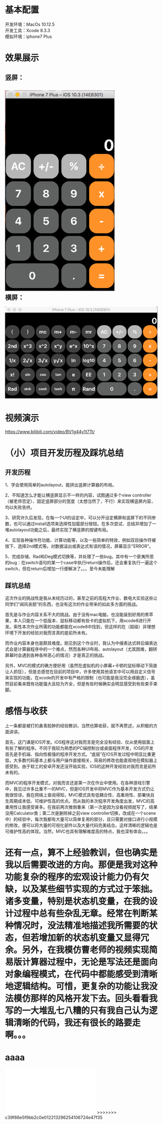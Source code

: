 # 基本配置
开发环境：MacOs 10.12.5   
开发工具：Xcode 8.3.3   
模拟环境：iphone7 Plus   

# 效果展示   
竖屏：   
----------------------
![](Images/portrait.png)   
横屏：   
----------------------
![](Images/landscape.png)   

# 视频演示   
https://www.bilibili.com/video/BV1g44y1t7Tt/

# （小）项目开发历程及踩坑总结 
开发历程
----------------------------------
1、学会使用简单的autolayout，能拼出竖屏计算器的布局。 

2、不知道怎么才能让横竖屏显示不一样的内容，试图通过多个view    controller（被老师否定）、固定竖屏部分的宽度（太想当然了，不行）来实现横竖屏内容，均以失败告终。  

3、研究许久后发现，在每一个UI的设定中，可以分开设定横屏和竖屏下的不同参数，也可以通过install选项来选择性加载部分按钮。在多次尝试、总结并增加了一堆autolayout功能之后，最终实现了横竖屏的按键布局。  

4、实现各种操作符功能、计算功能等，以及一些简单的特效，例如双目操作符被按下、选择2nd模式等。对数据溢出或表达式有误的情况，屏幕显示"ERROR"。  

5、完成存储、Rad和Deg模式切换等，并处理了一些bug。其中有一个匪夷所思的bug：在switch语句的某一个case中执行return操作后，还会重复执行一遍这个switch，但在return后增加一行便解决了。。。至今未能理解

踩坑总结
----------------------------------
这次作业的挑战性是我从未经历过的，甚至之前的高程大作业、数电大实验这些让同学们“闻风丧胆”的东西，也没有这次的作业带来的如此多方面的挑战。   

首先是与作业内容关系不大的挑战。由于没有mac电脑，也没能装到好用的黑苹果，本人只能在一个低版本、鼠标移动都有些卡的虚拟机下，用xcode8进行开发。索性本次作业所需的功能都能在xcode8中找到，但这样的在（超级）非理想环境下开发的经验对我而言真的是前所未有。  

而作业内容本身也是颇具难度。刚见到这个作业时，我认为中缀表达式转后缀表达式会是计算器程序中的一个难点，然而各种UI布局、autolayout（尤其困难，翻转屏幕时会遇到各种各样恶心的情况）才是真正的挑战。  

另外，MVC的模式的确方便好用（虽然在虚拟机的小屏幕+卡顿的鼠标移动下简直让人抓狂），但是总感觉在目前的项目中，许多使用其他语言中可以用自定义信号来实现的功能，在xcode的开发中有严格的限制（也可能是我没完全琢磨透），虽然目前看来既有功能强大且较为齐全，但是有些时候确实会明显感受到有些束手束脚。  

# 感悟与收获
上一条都是被打的鼻青脸肿的经验教训，当然也算收获，就不再赘述，从积极的方面讲讲。  

首先，这门课是IOS开发。iOS程序这对我而言是完全没有经验、仅从使用层面上有些了解的程序。不同于我较为熟悉的PC端控制台或桌面程序开发，IOS的开发首先是手机端、指向性极强的程序开发方式。“底层”在IOS开发过程中明显比重更低，大多数代码基本上都与用户操作直接相关，简易的修改也能直观地在模拟器上感受到。由于软工的安卓开发还没开始实验，IOS的这种开发经验对我而言是前所未有的。  

而MVC的程序开发模式，对我而言还是第一次在作业中使用。在各种游戏引擎中，我见过许多比重不一的MVC，但是IOS开发中将MVC作为基本开发方式仍让我很惊讶。我在网络上查阅得知，MVC模式具有低耦合性、高重用性、部署快且生周期成本低、可维护性高的优点。而从我的本次程序开发角度出发，MVC的高重用性让我感受甚多。在我前两次推倒重来（第一次是因为没看视频就写了，结果没用Calculator类；第二次是删除掉之前view controller切换，改成在一个scene中）的经验中，每次我都有大量可以简单复用的部分，且只需要对接口进行小规模的修改，便可以将大量的可视化部件以及大量代码完美结合。这样清晰的逻辑也是可维护性高的体现。当然，MVC也具有理解难度高的特点，我也深有体会。。。  


还有一点，算不上经验教训，但也确实是我以后需要改进的方向。那便是我对这种功能复杂的程序的宏观设计能力仍有欠缺，以及某些细节实现的方式过于笨拙。诸多变量，特别是状态机变量，在我的设计过程中总有些杂乱无章。经常在判断某种情况时，没法精准地描述我所需要的状态，但若增加新的状态机变量又显得冗余。另外，在我模仿曹老师的视频实现简易版计算器过程中，无论是写法还是面向对象编程模式，在代码中都能感受到清晰地逻辑结构。可惜，更复杂的功能让我没法模仿那样的风格开发下去。回头看看我写的一大堆乱七八糟的只有我自己认为逻辑清晰的代码，我还有很长的路要走啊。。。
=======
# aaaa
<iframe src="//player.bilibili.com/player.html?aid=975835786&bvid=BV1g44y1t7Tt&cid=417762114&page=1" scrolling="no" border="0" frameborder="no" framespacing="0" allowfullscreen="true"></iframe>
>>>>>>> c39f86e5f9bb2c0e012213296254106724e47f35

